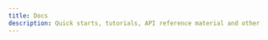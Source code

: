 ```yaml
---
title: Docs
description: Quick starts, tutorials, API reference material and other documentation for Beneath
---
```

